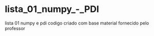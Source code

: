 # lista_01_numpy_-_PDI
lista 01 numpy e pdi
codigo criado com base material fornecido pelo professor
